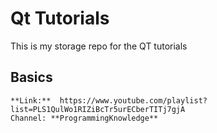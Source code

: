 
# Qt Tutorials

This is my storage repo for the QT tutorials

## Basics
	**Link:**  https://www.youtube.com/playlist?list=PLS1QulWo1RIZiBcTr5urECberTITj7gjA
	Channel: **ProgrammingKnowledge**
